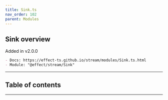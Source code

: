 ```yaml
---
title: Sink.ts
nav_order: 102
parent: Modules
---
```


## Sink overview

Added in v2.0.0

```md
- Docs: https://effect-ts.github.io/stream/modules/Sink.ts.html
- Module: "@effect/stream/Sink"
```

---

<h2 class="text-delta">Table of contents</h2>

---
